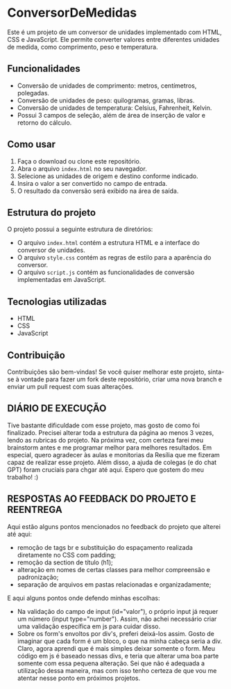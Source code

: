 # ConversorDeMedidas

Este é um projeto de um conversor de unidades implementado com HTML, CSS e JavaScript. 
Ele permite converter valores entre diferentes unidades de medida, como comprimento, peso e temperatura.

## Funcionalidades

- Conversão de unidades de comprimento: metros, centímetros, polegadas.
- Conversão de unidades de peso: quilogramas, gramas, libras.
- Conversão de unidades de temperatura: Celsius, Fahrenheit, Kelvin.
- Possui 3 campos de seleção, além de área de inserção de valor e retorno do cálculo.

## Como usar

1. Faça o download ou clone este repositório.
2. Abra o arquivo `index.html` no seu navegador.
3. Selecione as unidades de origem e destino conforme indicado.
4. Insira o valor a ser convertido no campo de entrada.
5. O resultado da conversão será exibido na área de saída.

## Estrutura do projeto

O projeto possui a seguinte estrutura de diretórios:

- O arquivo `index.html` contém a estrutura HTML e a interface do conversor de unidades.
- O arquivo `style.css` contém as regras de estilo para a aparência do conversor.
- O arquivo `script.js` contém as funcionalidades de conversão implementadas em JavaScript.

## Tecnologias utilizadas

- HTML
- CSS
- JavaScript

## Contribuição

Contribuições são bem-vindas! Se você quiser melhorar este projeto, sinta-se à vontade para fazer um fork deste repositório, criar uma nova branch e enviar um pull request com suas alterações.

## DIÁRIO DE EXECUÇÃO

Tive bastante dificuldade com esse projeto, mas gosto de como foi finalizado.
Precisei alterar toda a estrutura da página ao menos 3 vezes, lendo as rubricas do projeto. Na próxima vez, com certeza farei meu brainstorm antes e me programar melhor para melhores resultados.
Em especial, quero agradecer às aulas e monitorias da Resília que me fizeram capaz de realizar esse projeto. Além disso, a ajuda de colegas (e do chat GPT) foram cruciais para chgar até aqui.
Espero que gostem do meu trabalho! :)

## RESPOSTAS AO FEEDBACK DO PROJETO E REENTREGA

Aqui estão alguns pontos mencionados no feedback do projeto que alterei até aqui:

- remoção de tags br e substituição do espaçamento realizada diretamente no CSS com padding;
- remoção da  section de título (h1);
- alteração em nomes de certas classes para melhor compreensão e padronização;
- separação de arquivos em pastas relacionadas e organizadamente;

E aqui alguns pontos onde defendo minhas escolhas:

- Na validação do campo de input (id="valor"), o próprio input já requer um número (input type="number"). Assim, não achei necessário criar uma validação específica em js para cuidar disso.
- Sobre os form's envoltos por div's, preferi deixá-los assim. Gosto de imaginar que cada form é um bloco, o que na minha cabeça seria a div. Claro, agora aprendi que é mais simples deixar somente o form. Meu código em js é baseado nessas divs, e teria que alterar uma boa parte somente com essa pequena alteração. Sei que não é adequada a utilização dessa maneira, mas com isso tenho certeza de que vou me atentar nesse ponto em próximos projetos.

